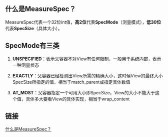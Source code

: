 ## 什么是MeasureSpec？
MeasureSpec代表一个32位int值，**高2位**代表**SpecMode**（测量模式），**低30位**代表**SpecSize**（具体大小）。

## SpecMode有三类

1. **UNSPECIFIED**：表示父容器不对View有任何限制，一般用于系统内部，表示一种测量状态

2. **EXACTLY**：父容器已经检测出View所需的精确大小，这时候View的最终大小SpecSize所指定的值，相当于match_parent或指定具体数值

3. **AT_MOST**：父容器指定一个可用大小即SpecSize，View的大小不能大于这个值，具体多大要看View的具体实现，相当于wrap_content

## 链接

[什么是MeasureSpec？](https://www.kancloud.cn/aslai/interview-guide/1126388)